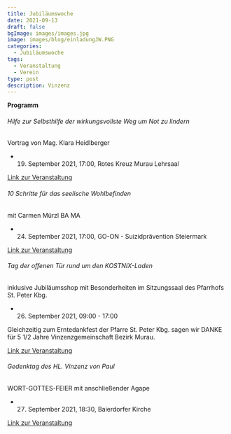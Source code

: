 ```yaml
---
title: Jubiläumswoche
date: 2021-09-13
draft: false
bgImage: images/images.jpg
image: images/blog/einladungJW.PNG
categories:
  - Jubiläumswoche
tags:
  - Veranstaltung
  - Verein
type: post
description: Vinzenz
---
```

**Programm**
<!--more-->
###### Hilfe zur Selbsthilfe der wirkungsvollste Weg um Not zu lindern
Vortrag von Mag. Klara Heidlberger
* 19. September 2021, 17:00, Rotes Kreuz Murau Lehrsaal

[Link zur Veranstaltung](www.vinzi-wuestenrose.at/event/20210927_gedenktag)

###### 10 Schritte für das seelische Wohlbefinden
mit Carmen Mürzl BA MA 
* 24. September 2021, 17:00, GO-ON - Suizidprävention Steiermark

[Link zur Veranstaltung](www.vinzi-wuestenrose.at/event/20210927_gedenktag)

###### Tag der offenen Tür rund um den KOSTNIX-Laden
inklusive Jubiläumsshop mit Besonderheiten im Sitzungssaal des Pfarrhofs St. Peter Kbg.
* 26. September 2021, 09:00 - 17:00

Gleichzeitig zum Erntedankfest der Pfarre St. Peter Kbg. sagen wir DANKE für 5 1/2 Jahre Vinzenzgemeinschaft Bezirk Murau.

[Link zur Veranstaltung](www.vinzi-wuestenrose.at/event/20210927_gedenktag)

###### Gedenktag des HL. Vinzenz von Paul
WORT-GOTTES-FEIER mit anschließender Agape
* 27. September 2021, 18:30, Baierdorfer Kirche

[Link zur Veranstaltung](www.vinzi-wuestenrose.at/event/20210927_gedenktag)


<!-- ![image](static/images/blog/einladungJW.PNG) -more-->